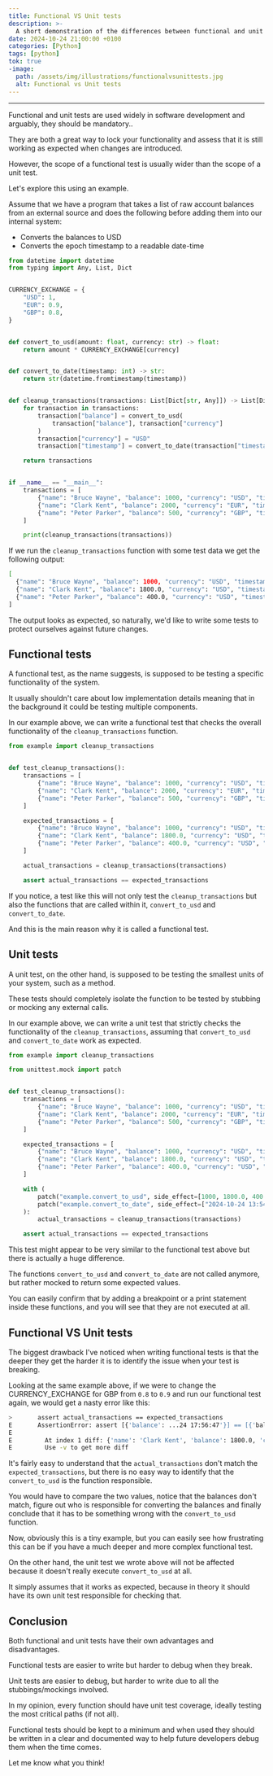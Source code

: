 ```yaml
---
title: Functional VS Unit tests
description: >-
  A short demonstration of the differences between functional and unit tests
date: 2024-10-24 21:00:00 +0100
categories: [Python]
tags: [python]
tok: true
-image:
  path: /assets/img/illustrations/functionalvsunittests.jpg
  alt: Functional vs Unit tests
---
```


---
Functional and unit tests are used widely in software development and arguably, they should be mandatory..

They are both a great way to lock your functionality and assess that it is still working as expected when changes are introduced.

However, the scope of a functional test is usually wider than the scope of a unit test.

Let's explore this using an example.

Assume that we have a program that takes a list of raw account balances from an external source and does the following before adding them into our internal system:
- Converts the balances to USD
- Converts the epoch timestamp to a readable date-time

```python
from datetime import datetime
from typing import Any, List, Dict


CURRENCY_EXCHANGE = {
    "USD": 1,
    "EUR": 0.9,
    "GBP": 0.8,
}


def convert_to_usd(amount: float, currency: str) -> float:
    return amount * CURRENCY_EXCHANGE[currency]


def convert_to_date(timestamp: int) -> str:
    return str(datetime.fromtimestamp(timestamp))


def cleanup_transactions(transactions: List[Dict[str, Any]]) -> List[Dict[str, Any]]:
    for transaction in transactions:
        transaction["balance"] = convert_to_usd(
            transaction["balance"], transaction["currency"]
        )
        transaction["currency"] = "USD"
        transaction["timestamp"] = convert_to_date(transaction["timestamp"])

    return transactions


if __name__ == "__main__":
    transactions = [
        {"name": "Bruce Wayne", "balance": 1000, "currency": "USD", "timestamp": 1729774487},
        {"name": "Clark Kent", "balance": 2000, "currency": "EUR", "timestamp": 1729788887},
        {"name": "Peter Parker", "balance": 500, "currency": "GBP", "timestamp": 1729789007},
    ]

    print(cleanup_transactions(transactions))
```

If we run the `cleanup_transactions` function with some test data we get the following output:
```bash
[
  {"name": "Bruce Wayne", "balance": 1000, "currency": "USD", "timestamp": "2024-10-24 13:54:47"},
  {"name": "Clark Kent", "balance": 1800.0, "currency": "USD", "timestamp": "2024-10-24 17:54:47"},
  {"name": "Peter Parker", "balance": 400.0, "currency": "USD", "timestamp": "2024-10-24 17:56:47"}
]
```

The output looks as expected, so naturally, we'd like to write some tests to protect ourselves against future changes.

## Functional tests
A functional test, as the name suggests, is supposed to be testing a specific functionality of the system.

It usually shouldn't care about low implementation details meaning that in the background it could be testing multiple components.

In our example above, we can write a functional test that checks the overall functionality of the `cleanup_transactions` function.

```python
from example import cleanup_transactions


def test_cleanup_transactions():
    transactions = [
        {"name": "Bruce Wayne", "balance": 1000, "currency": "USD", "timestamp": 1729774487},
        {"name": "Clark Kent", "balance": 2000, "currency": "EUR", "timestamp": 1729788887},
        {"name": "Peter Parker", "balance": 500, "currency": "GBP", "timestamp": 1729789007},
    ]

    expected_transactions = [
        {"name": "Bruce Wayne", "balance": 1000, "currency": "USD", "timestamp": "2024-10-24 13:54:47"},
        {"name": "Clark Kent", "balance": 1800.0, "currency": "USD", "timestamp": "2024-10-24 17:54:47"},
        {"name": "Peter Parker", "balance": 400.0, "currency": "USD", "timestamp": "2024-10-24 17:56:47"}
    ]

    actual_transactions = cleanup_transactions(transactions)

    assert actual_transactions == expected_transactions
```

If you notice, a test like this will not only test the `cleanup_transactions` but also the functions that are called within it, `convert_to_usd` and `convert_to_date`.

And this is the main reason why it is called a functional test.

## Unit tests
A unit test, on the other hand, is supposed to be testing the smallest units of your system, such as a method.

These tests should completely isolate the function to be tested by stubbing or mocking any external calls.

In our example above, we can write a unit test that strictly checks the functionality of the `cleanup_transactions`, assuming that `convert_to_usd` and `convert_to_date` work as expected.

```python
from example import cleanup_transactions

from unittest.mock import patch


def test_cleanup_transactions():
    transactions = [
        {"name": "Bruce Wayne", "balance": 1000, "currency": "USD", "timestamp": 1729774487},
        {"name": "Clark Kent", "balance": 2000, "currency": "EUR", "timestamp": 1729788887},
        {"name": "Peter Parker", "balance": 500, "currency": "GBP", "timestamp": 1729789007},
    ]

    expected_transactions = [
        {"name": "Bruce Wayne", "balance": 1000, "currency": "USD", "timestamp": "2024-10-24 13:54:47"},
        {"name": "Clark Kent", "balance": 1800.0, "currency": "USD", "timestamp": "2024-10-24 17:54:47"},
        {"name": "Peter Parker", "balance": 400.0, "currency": "USD", "timestamp": "2024-10-24 17:56:47"}
    ]

    with (
        patch("example.convert_to_usd", side_effect=[1000, 1800.0, 400.0]),
        patch("example.convert_to_date", side_effect=["2024-10-24 13:54:47", "2024-10-24 17:54:47", "2024-10-24 17:56:47"])
    ):
        actual_transactions = cleanup_transactions(transactions)

    assert actual_transactions == expected_transactions
```

This test might appear to be very similar to the functional test above but there is actually a huge difference.

The functions `convert_to_usd` and `convert_to_date` are not called anymore, but rather mocked to return some expected values.

You can easily confirm that by adding a breakpoint or a print statement inside these functions, and you will see that they are not executed at all.

## Functional VS Unit tests
The biggest drawback I've noticed when writing functional tests is that the deeper they get the harder it is to identify the issue when your test is breaking.

Looking at the same example above, if we were to change the CURRENCY_EXCHANGE for GBP from `0.8` to `0.9` and run our functional test again, we would get a nasty error like this:

```bash
>       assert actual_transactions == expected_transactions
E       AssertionError: assert [{'balance': ...24 17:56:47'}] == [{'balance': ...24 17:56:47'}]
E
E         At index 1 diff: {'name': 'Clark Kent', 'balance': 1800.0, 'currency': 'USD', 'timestamp': '2024-10-24 17:54:47'} != {'name': 'Clark Kent', 'balance': 1800.0, 'currency': 'EUR', 'timestamp': '2024-10-24 17:54:47'}
E         Use -v to get more diff
```

It's fairly easy to understand that the `actual_transactions` don't match the `expected_transactions`, but there is no easy way to identify that the `convert_to_usd` is the function responsible.

You would have to compare the two values, notice that the balances don't match, figure out who is responsible for converting the balances and finally conclude that it has to be something wrong with the `convert_to_usd` function.

Now, obviously this is a tiny example, but you can easily see how frustrating this can be if you have a much deeper and more complex functional test.

On the other hand, the unit test we wrote above will not be affected because it doesn't really execute `convert_to_usd` at all.

It simply assumes that it works as expected, because in theory it should have its own unit test responsible for checking that.

## Conclusion
Both functional and unit tests have their own advantages and disadvantages.

Functional tests are easier to write but harder to debug when they break.

Unit tests are easier to debug, but harder to write due to all the stubbings/mockings involved.

In my opinion, every function should have unit test coverage, ideally testing the most critical paths (if not all).

Functional tests should be kept to a minimum and when used they should be written in a clear and documented way to help future developers debug them when the time comes.

Let me know what you think!
